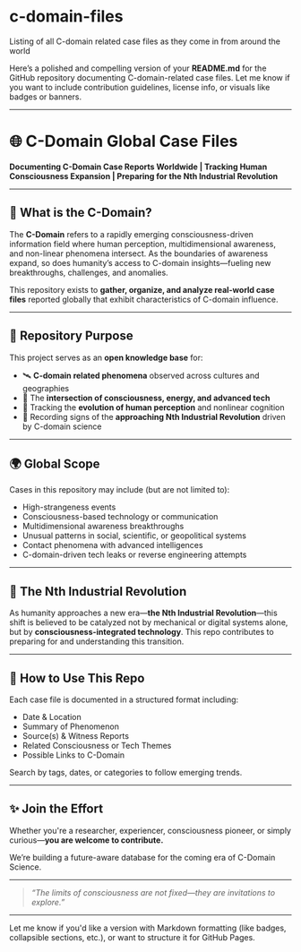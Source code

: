 # c-domain-files
Listing of all C-domain related case files as they come in from around the world

Here’s a polished and compelling version of your **README.md** for the GitHub repository documenting C-domain-related case files. Let me know if you want to include contribution guidelines, license info, or visuals like badges or banners.

---

# 🌐 C-Domain Global Case Files

**Documenting C-Domain Case Reports Worldwide | Tracking Human Consciousness Expansion | Preparing for the Nth Industrial Revolution**

---

## 🧠 What is the C-Domain?

The **C-Domain** refers to a rapidly emerging consciousness-driven information field where human perception, multidimensional awareness, and non-linear phenomena intersect. As the boundaries of awareness expand, so does humanity’s access to C-domain insights—fueling new breakthroughs, challenges, and anomalies.

This repository exists to **gather, organize, and analyze real-world case files** reported globally that exhibit characteristics of C-domain influence.

---

## 📁 Repository Purpose

This project serves as an **open knowledge base** for:

- 🛰️ **C-domain related phenomena** observed across cultures and geographies  
- 🧬 The **intersection of consciousness, energy, and advanced tech**  
- 🧠 Tracking the **evolution of human perception** and nonlinear cognition  
- 📡 Recording signs of the **approaching Nth Industrial Revolution** driven by C-domain science  

---

## 🌍 Global Scope

Cases in this repository may include (but are not limited to):

- High-strangeness events  
- Consciousness-based technology or communication  
- Multidimensional awareness breakthroughs  
- Unusual patterns in social, scientific, or geopolitical systems  
- Contact phenomena with advanced intelligences  
- C-domain-driven tech leaks or reverse engineering attempts

---

## 🔮 The Nth Industrial Revolution

As humanity approaches a new era—**the Nth Industrial Revolution**—this shift is believed to be catalyzed not by mechanical or digital systems alone, but by **consciousness-integrated technology**. This repo contributes to preparing for and understanding this transition.

---

## 🧾 How to Use This Repo

Each case file is documented in a structured format including:

- Date & Location  
- Summary of Phenomenon  
- Source(s) & Witness Reports  
- Related Consciousness or Tech Themes  
- Possible Links to C-Domain  

Search by tags, dates, or categories to follow emerging trends.

---

## ✨ Join the Effort

Whether you're a researcher, experiencer, consciousness pioneer, or simply curious—**you are welcome to contribute.**

We’re building a future-aware database for the coming era of C-Domain Science.

---

> *“The limits of consciousness are not fixed—they are invitations to explore.”*

---

Let me know if you'd like a version with Markdown formatting (like badges, collapsible sections, etc.), or want to structure it for GitHub Pages.

